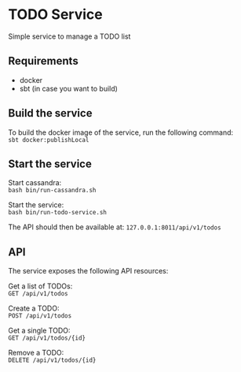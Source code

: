 # TODO Service
Simple service to manage a TODO list

## Requirements
- docker
- sbt (in case you want to build)

## Build the service

To build the docker image of the service, run the following command:  
`sbt docker:publishLocal`

## Start the service

Start cassandra:  
`bash bin/run-cassandra.sh`

Start the service:  
`bash bin/run-todo-service.sh`

The API should then be available at: `127.0.0.1:8011/api/v1/todos`

## API
The service exposes the following API resources:

Get a list of TODOs:  
`GET /api/v1/todos`

Create a TODO:  
`POST /api/v1/todos`

Get a single TODO:  
`GET /api/v1/todos/{id}`

Remove a TODO:  
`DELETE /api/v1/todos/{id}`
